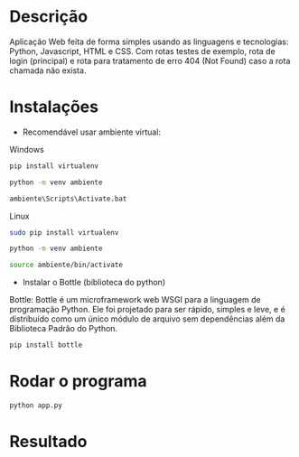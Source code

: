 # Descrição

Aplicação Web feita de forma simples usando as linguagens e tecnologias: Python, Javascript, HTML e CSS. Com rotas testes de exemplo, rota de login (principal) e rota para tratamento de erro 404 (Not Found) caso a rota chamada não exista.

# Instalações

- Recomendável usar ambiente virtual:

Windows
```bash
pip install virtualenv
```

```bash
python -m venv ambiente
```

```bash
ambiente\Scripts\Activate.bat
```

Linux
```bash
sudo pip install virtualenv
```

```bash
python -m venv ambiente
```

```bash
source ambiente/bin/activate
```

- Instalar o Bottle (biblioteca do python)

Bottle: Bottle é um microframework web WSGI para a linguagem de programação Python. Ele foi projetado para ser rápido, simples e leve, e é distribuído como um único módulo de arquivo sem dependências além da Biblioteca Padrão do Python.

```bash
pip install bottle
```

# Rodar o programa

```bash
python app.py
```

# Resultado

<span>
    <img src="">
</span>
